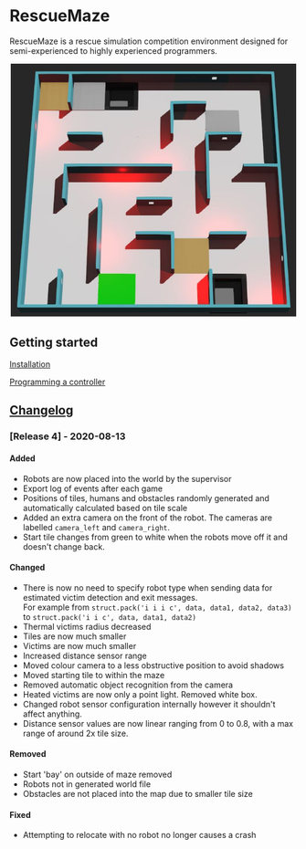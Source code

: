 # RescueMaze
RescueMaze is a rescue simulation competition environment designed for semi-experienced to highly experienced programmers. 

<p align="center"><img src="/docs/images/environment.JPG" width="500"><p/>

## Getting started
[Installation](https://github.com/Shadow149/RescueMaze/wiki/Installation)  

[Programming a controller](https://github.com/Shadow149/RescueMaze/wiki/Programming-a-controller)  


## [Changelog](https://github.com/Shadow149/RescueMaze/blob/master/CHANGELOG.md)

### [Release 4] - 2020-08-13

#### Added
- Robots are now placed into the world by the supervisor
- Export log of events after each game
- Positions of tiles, humans and obstacles randomly generated and automatically calculated based on tile scale
- Added an extra camera on the front of the robot. The cameras are labelled `camera_left` and `camera_right`.
- Start tile changes from green to white when the robots move off it and doesn't change back.

#### Changed
- There is now no need to specify robot type when sending data for estimated victim detection and exit messages.   
For example from `struct.pack('i i i c', data, data1, data2, data3)` to `struct.pack('i i c', data, data1, data2)`
- Thermal victims radius decreased
- Tiles are now much smaller
- Victims are now much smaller
- Increased distance sensor range
- Moved colour camera to a less obstructive position to avoid shadows
- Moved starting tile to within the maze
- Removed automatic object recognition from the camera
- Heated victims are now only a point light. Removed white box.
- Changed robot sensor configuration internally however it shouldn't affect anything.
- Distance sensor values are now linear ranging from 0 to 0.8, with a max range of around 2x tile size.

#### Removed
- Start 'bay' on outside of maze removed
- Robots not in generated world file
- Obstacles are not placed into the map due to smaller tile size

#### Fixed
- Attempting to relocate with no robot no longer causes a crash
